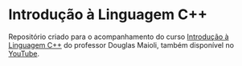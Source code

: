 # Introdução à Linguagem C++
 Repositório criado para o acompanhamento do curso [Introdução à Linguagem C++](https://cursos.professordouglasmaioli.com.br/course/view.php?id=6) do professor Douglas Maioli, também disponível no [YouTube](https://www.youtube.com/playlist?list=PLrOyM49ctTx9ZSF7W5y14ikyiZjLqWvx5).
